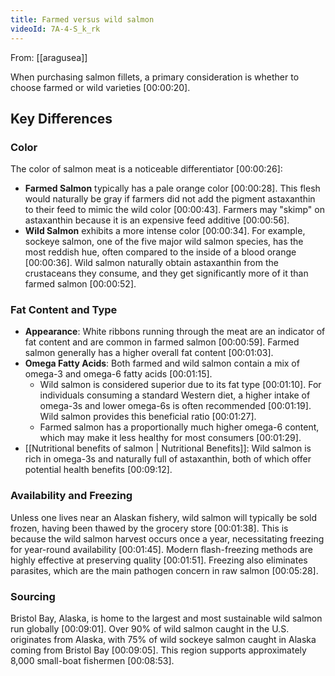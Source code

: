 ```yaml
---
title: Farmed versus wild salmon
videoId: 7A-4-S_k_rk
---
```


From: [[aragusea]] <br/> 

When purchasing salmon fillets, a primary consideration is whether to choose farmed or wild varieties <a class="yt-timestamp" data-t="00:00:20">[00:00:20]</a>.

## Key Differences

### Color
The color of salmon meat is a noticeable differentiator <a class="yt-timestamp" data-t="00:00:26">[00:00:26]</a>:
*   **Farmed Salmon** typically has a pale orange color <a class="yt-timestamp" data-t="00:00:28">[00:00:28]</a>. This flesh would naturally be gray if farmers did not add the pigment astaxanthin to their feed to mimic the wild color <a class="yt-timestamp" data-t="00:00:43">[00:00:43]</a>. Farmers may "skimp" on astaxanthin because it is an expensive feed additive <a class="yt-timestamp" data-t="00:00:56">[00:00:56]</a>.
*   **Wild Salmon** exhibits a more intense color <a class="yt-timestamp" data-t="00:00:34">[00:00:34]</a>. For example, sockeye salmon, one of the five major wild salmon species, has the most reddish hue, often compared to the inside of a blood orange <a class="yt-timestamp" data-t="00:00:36">[00:00:36]</a>. Wild salmon naturally obtain astaxanthin from the crustaceans they consume, and they get significantly more of it than farmed salmon <a class="yt-timestamp" data-t="00:00:52">[00:00:52]</a>.

### Fat Content and Type
*   **Appearance**: White ribbons running through the meat are an indicator of fat content and are common in farmed salmon <a class="yt-timestamp" data-t="00:00:59">[00:00:59]</a>. Farmed salmon generally has a higher overall fat content <a class="yt-timestamp" data-t="00:01:03">[00:01:03]</a>.
*   **Omega Fatty Acids**: Both farmed and wild salmon contain a mix of omega-3 and omega-6 fatty acids <a class="yt-timestamp" data-t="00:01:15">[00:01:15]</a>.
    *   Wild salmon is considered superior due to its fat type <a class="yt-timestamp" data-t="00:01:10">[00:01:10]</a>. For individuals consuming a standard Western diet, a higher intake of omega-3s and lower omega-6s is often recommended <a class="yt-timestamp" data-t="00:01:19">[00:01:19]</a>. Wild salmon provides this beneficial ratio <a class="yt-timestamp" data-t="00:01:27">[00:01:27]</a>.
    *   Farmed salmon has a proportionally much higher omega-6 content, which may make it less healthy for most consumers <a class="yt-timestamp" data-t="00:01:29">[00:01:29]</a>.
*   [[Nutritional benefits of salmon | Nutritional Benefits]]: Wild salmon is rich in omega-3s and naturally full of astaxanthin, both of which offer potential health benefits <a class="yt-timestamp" data-t="00:09:12">[00:09:12]</a>.

### Availability and Freezing
Unless one lives near an Alaskan fishery, wild salmon will typically be sold frozen, having been thawed by the grocery store <a class="yt-timestamp" data-t="00:01:38">[00:01:38]</a>. This is because the wild salmon harvest occurs once a year, necessitating freezing for year-round availability <a class="yt-timestamp" data-t="00:01:45">[00:01:45]</a>. Modern flash-freezing methods are highly effective at preserving quality <a class="yt-timestamp" data-t="00:01:51">[00:01:51]</a>. Freezing also eliminates parasites, which are the main pathogen concern in raw salmon <a class="yt-timestamp" data-t="00:05:28">[00:05:28]</a>.

### Sourcing
Bristol Bay, Alaska, is home to the largest and most sustainable wild salmon run globally <a class="yt-timestamp" data-t="00:09:01">[00:09:01]</a>. Over 90% of wild salmon caught in the U.S. originates from Alaska, with 75% of wild sockeye salmon caught in Alaska coming from Bristol Bay <a class="yt-timestamp" data-t="00:09:05">[00:09:05]</a>. This region supports approximately 8,000 small-boat fishermen <a class="yt-timestamp" data-t="00:08:53">[00:08:53]</a>.